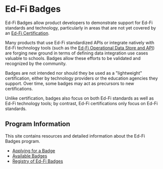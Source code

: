 # Ed-Fi Badges

Ed-Fi Badges allow product developers to demonstrate support for Ed-Fi standards
and technology, particularly in areas that are not yet covered by an [Ed-Fi
Certification](https://edfi.atlassian.net/wiki/spaces/EDFICERT/overview).

Many products that use Ed-Fi standardized APIs or integrate natively with Ed-Fi
technology tools (such as
the [Ed-Fi Operational Data Store and API](https://edfi.atlassian.net/wiki/spaces/TT/pages/18645319))
are forging new ground in terms of defining data integration use cases valuable
to schools. Badges allow these efforts to be validated and recognized by the
community.

Badges are not intended nor should they be used as a "lightweight"
certification, either by technology providers or the education agencies they
support. Over time, some badges may act as precursors to new certifications.

Unlike certification, badges also focus on both Ed-Fi standards as well as Ed-Fi
technology tools; by contrast, Ed-Fi certifications only focus on Ed-Fi
standards.

## Program Information

This site contains resources and detailed information about the Ed-Fi Badges
program.

* [Applying for a Badge](./ed-fi-badges/applying-for-a-badge.md)
* [Available Badges](./ed-fi-badges/available-badges.md)
* [Registry of Ed-Fi Badges](./ed-fi-badges/registry-of-ed-fi-badges.md)

<!-- ![](./attachments/ed-fi-alliance-logo-white-bg-400x400-for-social.png) -->
